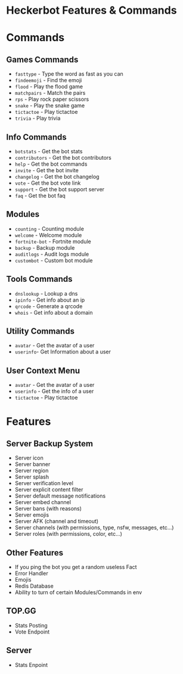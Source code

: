 # Heckerbot Features & Commands

# Commands

## Games Commands
- `fasttype` - Type the word as fast as you can
- `findeemoji` - Find the emoji
- `flood` - Play the flood game
- `matchpairs` - Match the pairs
- `rps` - Play rock paper scissors
- `snake` - Play the snake game
- `tictactoe` - Play tictactoe
- `trivia` - Play trivia

## Info Commands
- `botstats` - Get the bot stats
- `contributors` - Get the bot contributors
- `help` - Get the bot commands
- `invite` - Get the bot invite
- `changelog` - Get the bot changelog
- `vote` - Get the bot vote link
- `support` - Get the bot support server
- `faq` - Get the bot faq

## Modules
- `counting` - Counting module
- `welcome` - Welcome module
- `fortnite-bot` - Fortnite module
- `backup` - Backup module
- `auditlogs` - Audit logs module
- `custombot` - Custom bot module

## Tools Commands
- `dnslookup` - Lookup a dns
- `ipinfo` - Get info about an ip
- `qrcode` - Generate a qrcode
- `whois` - Get info about a domain

## Utility Commands
- `avatar` - Get the avatar of a user
- `userinfo`- Get Information about a user


## User Context Menu
- `avatar` - Get the avatar of a user
- `userinfo` - Get the info of a user
- `tictactoe` - Play tictactoe


# Features

## Server Backup System
- Server icon
- Server banner
- Server region
- Server splash
- Server verification level
- Server explicit content filter
- Server default message notifications
- Server embed channel
- Server bans (with reasons)
- Server emojis
- Server AFK (channel and timeout)
- Server channels (with permissions, type, nsfw, messages, etc...)
- Server roles (with permissions, color, etc...)

## Other Features
- If you ping the bot you get a random useless Fact
- Error Handler
- Emojis
- Redis Database
- Ability to turn of certain Modules/Commands in env

## TOP.GG
- Stats Posting
- Vote Endpoint

## Server
- Stats Enpoint


